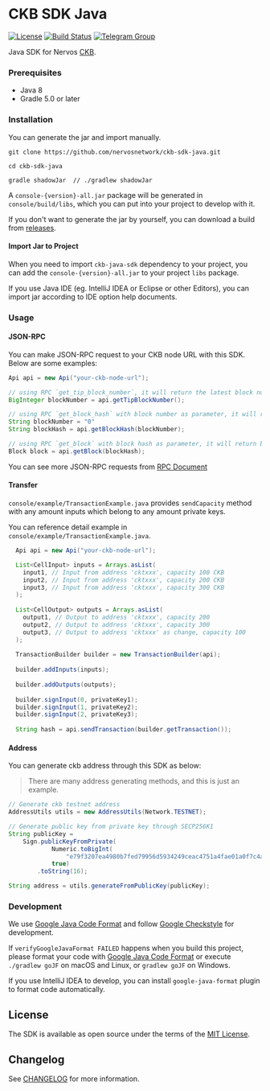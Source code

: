 # CKB SDK Java

[![License](https://img.shields.io/badge/license-MIT-green)](https://github.com/nervosnetwork/ckb-sdk-java/blob/develop/LICENSE)
[![Build Status](https://travis-ci.com/nervosnetwork/ckb-sdk-java.svg?branch=develop)](https://travis-ci.com/nervosnetwork/ckb-sdk-java)
[![Telegram Group](https://cdn.rawgit.com/Patrolavia/telegram-badge/8fe3382b/chat.svg)](https://t.me/nervos_ckb_dev)

Java SDK for Nervos [CKB](https://github.com/nervosnetwork/ckb).

### Prerequisites

* Java 8
* Gradle 5.0 or later

### Installation

You can generate the jar and import manually.
```shell
git clone https://github.com/nervosnetwork/ckb-sdk-java.git

cd ckb-sdk-java

gradle shadowJar  // ./gradlew shadowJar 
```
A `console-{version}-all.jar` package will be generated in `console/build/libs`, which you can put into your project to develop with it.

If you don't want to generate the jar by yourself, you can download a build from [releases](https://github.com/nervosnetwork/ckb-sdk-java/releases).

#### Import Jar to Project

When you need to import `ckb-java-sdk` dependency to your project, you can add the `console-{version}-all.jar` to your project `libs` package. 

If you use Java IDE (eg. IntelliJ IDEA or Eclipse or other Editors), you can import jar according to IDE option help documents.

### Usage

#### JSON-RPC

You can make JSON-RPC request to your CKB node URL with this SDK. Below are some examples:

```Java
Api api = new Api("your-ckb-node-url");

// using RPC `get_tip_block_number`, it will return the latest block number
BigInteger blockNumber = api.getTipBlockNumber();

// using RPC `get_block_hash` with block number as parameter, it will return block hash
String blockNumber = "0"
String blockHash = api.getBlockHash(blockNumber);

// using RPC `get_block` with block hash as parameter, it will return block object
Block block = api.getBlock(blockHash);

```

You can see more JSON-RPC requests from [RPC Document](https://github.com/nervosnetwork/ckb/blob/develop/rpc/README.md)

#### Transfer

`console/example/TransactionExample.java` provides `sendCapacity` method with any amount inputs which belong to any amount private keys.

You can reference detail example in `console/example/TransactionExample.java`.

```Java
  Api api = new Api("your-ckb-node-url");

  List<CellInput> inputs = Arrays.asList(
    input1, // Input from address 'cktxxx', capacity 100 CKB
    input2, // Input from address 'cktxxx', capacity 200 CKB
    input3, // Input from address 'cktxxx', capacity 300 CKB
  );
  
  List<CellOutput> outputs = Arrays.asList(
    output1, // Output to address 'cktxxx', capacity 200
    output2, // Output to address 'cktxxx', capacity 300
    output3, // Output to address 'cktxxx' as change, capacity 100
  );
  
  TransactionBuilder builder = new TransactionBuilder(api);
  
  builder.addInputs(inputs);
  
  builder.addOutputs(outputs);
  
  builder.signInput(0, privateKey1);
  builder.signInput(1, privateKey2);
  builder.signInput(2, privateKey3);
  
  String hash = api.sendTransaction(builder.getTransaction());
```

#### Address

You can generate ckb address through this SDK as below:

> There are many address generating methods, and this is just an example.

```Java
// Generate ckb testnet address
AddressUtils utils = new AddressUtils(Network.TESTNET);

// Generate public key from private key through SECP256K1
String publicKey =
    Sign.publicKeyFromPrivate(
            Numeric.toBigInt(
                "e79f3207ea4980b7fed79956d5934249ceac4751a4fae01a0f7c4a96884bc4e3"),
            true)
        .toString(16);

String address = utils.generateFromPublicKey(publicKey);
```

### Development

We use [Google Java Code Format](https://google.github.io/styleguide/javaguide.html#s4.5-line-wrapping) and follow [Google Checkstyle](https://github.com/checkstyle/checkstyle/blob/master/src/main/resources/google_checks.xml) for development.

If `verifyGoogleJavaFormat FAILED` happens when you build this project, please format your code with [Google Java Code Format](https://google.github.io/styleguide/javaguide.html#s4.5-line-wrapping) 
or execute `./gradlew goJF` on macOS and Linux,  or `gradlew goJF` on Windows.

If you use IntelliJ IDEA to develop, you can install `google-java-format` plugin to format code automatically.

## License

The SDK is available as open source under the terms of the [MIT License](https://opensource.org/licenses/MIT).

## Changelog

See [CHANGELOG](CHANGELOG.md) for more information.
